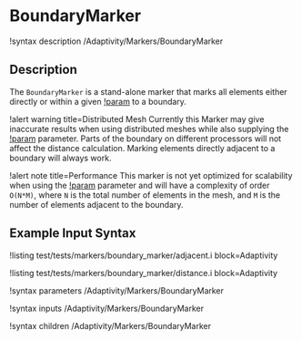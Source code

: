 # BoundaryMarker

!syntax description /Adaptivity/Markers/BoundaryMarker

## Description

The `BoundaryMarker` is a stand-alone marker that marks all elements either
directly or within a given [!param](/Adaptivity/Markers/BoundaryMarker/distance)
to a boundary.

!alert warning title=Distributed Mesh
Currently this Marker may give inaccurate
results when using distributed meshes while also supplying the
[!param](/Adaptivity/Markers/BoundaryMarker/distance) parameter. Parts of the
boundary on different processors will not affect the distance calculation.
Marking elements directly adjacent to a boundary will always work.

!alert note title=Performance
This marker is not yet optimized for scalability
when using the [!param](/Adaptivity/Markers/BoundaryMarker/distance) parameter
and will have a complexity of order `O(N*M)`, where `N` is the total number of
elements in the mesh, and `M` is the number of elements adjacent to the
boundary.

## Example Input Syntax

!listing test/tests/markers/boundary_marker/adjacent.i block=Adaptivity

!listing test/tests/markers/boundary_marker/distance.i block=Adaptivity

!syntax parameters /Adaptivity/Markers/BoundaryMarker

!syntax inputs /Adaptivity/Markers/BoundaryMarker

!syntax children /Adaptivity/Markers/BoundaryMarker

